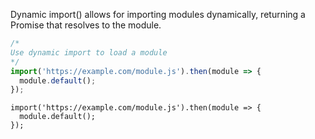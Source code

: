 Dynamic import() allows for importing modules dynamically, returning a Promise that resolves to the module.

```js
/*
Use dynamic import to load a module
*/
import('https://example.com/module.js').then(module => {
  module.default();
});
```

```solution
import('https://example.com/module.js').then(module => {
  module.default();
});
```